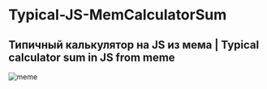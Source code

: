 # Typical-JS-MemCalculatorSum

## Типичный калькулятор на JS из мема | Typical calculator sum in JS from meme

![meme](https://user-images.githubusercontent.com/56477695/129491911-fbde8692-482f-4860-87de-ae4c6efea236.jpg)
